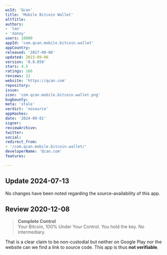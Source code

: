 ```yaml
---
wsId: 'Qcan'
title: 'Mobile Bitcoin Wallet'
altTitle: 
authors:
- 'leo'
- 'danny'
users: 10000
appId: 'com.qcan.mobile.bitcoin.wallet'
appCountry: 
released: '2017-08-06'
updated: 2023-09-06
version: '0.8.858'
stars: 4.5
ratings: 166
reviews: 12
website: 'https://qcan.com'
repository: 
issue: 
icon: 'com.qcan.mobile.bitcoin.wallet.png'
bugbounty: 
meta: 'stale'
verdict: 'nosource'
appHashes: 
date: '2024-09-01'
signer: 
reviewArchive: 
twitter: 
social: 
redirect_from:
- '/com.qcan.mobile.bitcoin.wallet/'
developerName: 'Qcan.com'
features: 

---
```


## Update 2024-07-13

No changes have been noted regarding the source-availability of this app.

## Review 2020-12-08

> **Complete Control**<br>
  Your Bitcoin, 100% Under Your Control. You hold the key. No intermediary.

That is a clear claim to be non-custodial but neither on Google Play nor the
website can we find a link to source code. This app is thus **not verifiable**.
